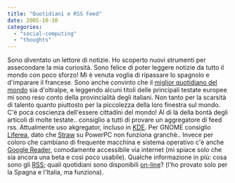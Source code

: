 ```yaml
---
title: "Quotidiani e RSS Feed"
date: 2005-10-30
categories: 
  - "social-computing"
  - "thoughts"
---
```


Sono diventato un lettore di notizie. Ho scoperto nuovi strumenti per assecondare la mia curiosità. Sono felice di poter leggere notizie da tutto il mondo con poco sforzo! Mi è venuta voglia di ripassare lo spagnolo e d'imparare il francese. Sono anche convinto che il [miglior quotidiano del mondo](http://www.lemonde.fr/) sia d'oltralpe, e leggendo alcuni titoli delle principali testate europee mi sono reso conto della provincialità degli italiani. Non tanto per la scarsità di talento quanto piuttosto per la piccolezza della loro finestra sul mondo. C'è poca coscienza dell'essere cittadini del mondo! Al di là della bontà degli articoli di molte testate.. consiglio a tutti di provare un aggregatore di feed rss. Attualmente uso akgregator, incluso in [KDE](http://www.kde.org). Per GNOME consiglio [Liferea](http://liferea.sf.net), dato che [Straw](http://www.nongnu.org/straw/) su PowerPC non funziona granchè.. Invece per coloro che cambiano di frequente macchina e sistema operativo c'è anche [Google Reader](http://www.google.com/reader/), comodamente accessibile via internet (mi spiace solo che sia ancora una beta e così poco usabile). Qualche informazione in più: cosa sono gli [RSS](http://it.wikipedia.org/wiki/RSS); quali quotidiani sono disponibili [on-line](http://www.onlinenewspapers.com/)? (l'ho provato solo per la Spagna e l'Italia, ma funziona).

